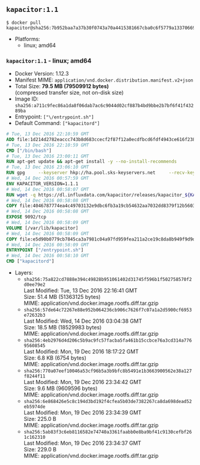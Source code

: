 ## `kapacitor:1.1`

```console
$ docker pull kapacitor@sha256:7b952baa7a37b30f0743a70a4415381667cba0c6f5779a13370669b94116437d
```

-	Platforms:
	-	linux; amd64

### `kapacitor:1.1` - linux; amd64

-	Docker Version: 1.12.3
-	Manifest MIME: `application/vnd.docker.distribution.manifest.v2+json`
-	Total Size: **79.5 MB (79509912 bytes)**  
	(compressed transfer size, not on-disk size)
-	Image ID: `sha256:a711c9fec86a1da8f06dab7ac6c9044d02cf887b4bd9bbe2b7bf6f41f43289ba`
-	Entrypoint: `["\/entrypoint.sh"]`
-	Default Command: `["kapacitord"]`

```dockerfile
# Tue, 13 Dec 2016 22:10:59 GMT
ADD file:1d214d2782eaccc743b8d683ccecf2f87f12a0ecdfbcd6fdf4943ce616f23870 in / 
# Tue, 13 Dec 2016 22:10:59 GMT
CMD ["/bin/bash"]
# Tue, 13 Dec 2016 23:00:11 GMT
RUN apt-get update && apt-get install -y --no-install-recommends 		ca-certificates 		curl 		wget 	&& rm -rf /var/lib/apt/lists/*
# Tue, 13 Dec 2016 23:06:10 GMT
RUN gpg     --keyserver hkp://ha.pool.sks-keyservers.net     --recv-keys 05CE15085FC09D18E99EFB22684A14CF2582E0C5
# Wed, 14 Dec 2016 00:57:59 GMT
ENV KAPACITOR_VERSION=1.1.1
# Wed, 14 Dec 2016 00:58:07 GMT
RUN wget -q https://dl.influxdata.com/kapacitor/releases/kapacitor_${KAPACITOR_VERSION}_amd64.deb.asc &&     wget -q https://dl.influxdata.com/kapacitor/releases/kapacitor_${KAPACITOR_VERSION}_amd64.deb &&     gpg --batch --verify kapacitor_${KAPACITOR_VERSION}_amd64.deb.asc kapacitor_${KAPACITOR_VERSION}_amd64.deb &&     dpkg -i kapacitor_${KAPACITOR_VERSION}_amd64.deb &&     rm -f kapacitor_${KAPACITOR_VERSION}_amd64.deb*
# Wed, 14 Dec 2016 00:58:08 GMT
COPY file:4046787774ea4c49703132e9dbc6fb3a19cb54632aa7032dd8379f12b56034d9 in /etc/kapacitor/kapacitor.conf 
# Wed, 14 Dec 2016 00:58:08 GMT
EXPOSE 9092/tcp
# Wed, 14 Dec 2016 00:58:09 GMT
VOLUME [/var/lib/kapacitor]
# Wed, 14 Dec 2016 00:58:09 GMT
COPY file:e5d90b0779cb7845ca3a7981c04a97fd959fea211a2ce19c8da8b949f9d9d04c in /entrypoint.sh 
# Wed, 14 Dec 2016 00:58:09 GMT
ENTRYPOINT ["/entrypoint.sh"]
# Wed, 14 Dec 2016 00:58:10 GMT
CMD ["kapacitord"]
```

-	Layers:
	-	`sha256:75a822cd7888e394c49828b951061402d31745f596b1f502758570f2d0ee79e2`  
		Last Modified: Tue, 13 Dec 2016 22:16:41 GMT  
		Size: 51.4 MB (51363125 bytes)  
		MIME: application/vnd.docker.image.rootfs.diff.tar.gzip
	-	`sha256:57de64c72267e88e952b064236cb906c7626f7c07a1a2d5900cf6953e72632b3`  
		Last Modified: Wed, 14 Dec 2016 03:04:38 GMT  
		Size: 18.5 MB (18529983 bytes)  
		MIME: application/vnd.docker.image.rootfs.diff.tar.gzip
	-	`sha256:4eb2976d4d206c5b9ac9fc57facba5fa461b15ccbce76a3cd314a77695608545`  
		Last Modified: Mon, 19 Dec 2016 18:17:22 GMT  
		Size: 6.8 KB (6754 bytes)  
		MIME: application/vnd.docker.image.rootfs.diff.tar.gzip
	-	`sha256:770a07eef10046a53cf96b5a3b9bfc8b5491e1b3663900562e38a127f8244f11`  
		Last Modified: Mon, 19 Dec 2016 23:34:42 GMT  
		Size: 9.6 MB (9609596 bytes)  
		MIME: application/vnd.docker.image.rootfs.diff.tar.gzip
	-	`sha256:6e868426e5c8c194d3bd192f4cfea5b03de7382267ca8da698dead52eb5974de`  
		Last Modified: Mon, 19 Dec 2016 23:34:39 GMT  
		Size: 225.0 B  
		MIME: application/vnd.docker.image.rootfs.diff.tar.gzip
	-	`sha256:5ab83f3c6eb8116582e74740a3361faabb0e8ba9bf41c9130cefbf261c162310`  
		Last Modified: Mon, 19 Dec 2016 23:34:37 GMT  
		Size: 229.0 B  
		MIME: application/vnd.docker.image.rootfs.diff.tar.gzip
